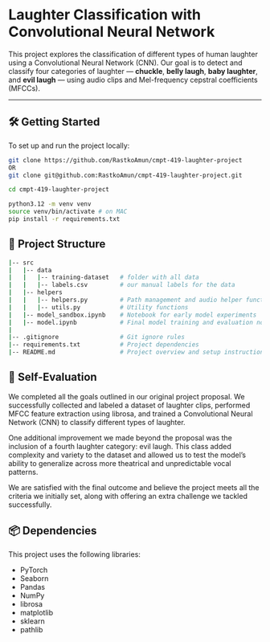 # Laughter Classification with Convolutional Neural Network

This project explores the classification of different types of human laughter using a Convolutional Neural Network (CNN). Our goal is to detect and classify four categories of laughter — **chuckle**, **belly laugh**, **baby laughter**, and **evil laugh** — using audio clips and Mel-frequency cepstral coefficients (MFCCs).

---

## 🛠️ Getting Started

To set up and run the project locally:

```bash
git clone https://github.com/RastkoAmun/cmpt-419-laughter-project
OR
git clone git@github.com:RastkoAmun/cmpt-419-laughter-project.git

cd cmpt-419-laughter-project 

python3.12 -m venv venv
source venv/bin/activate # on MAC
pip install -r requirements.txt
```

## 📁 Project Structure

```bash
|-- src
|   |-- data
|   |   |-- training-dataset   # folder with all data
|   |   |-- labels.csv         # our manual labels for the data
|   |-- helpers
|   |   |-- helpers.py         # Path management and audio helper functions
|   |   |-- utils.py           # Utility functions 
|   |-- model_sandbox.ipynb    # Notebook for early model experiments
|   |-- model.ipynb            # Final model training and evaluation notebook
|
|-- .gitignore                 # Git ignore rules
|-- requirements.txt           # Project dependencies
|-- README.md                  # Project overview and setup instructions
```

## 📝 Self-Evaluation

We completed all the goals outlined in our original project proposal. We successfully collected and labeled a dataset of laughter clips, performed MFCC feature extraction using librosa, and trained a Convolutional Neural Network (CNN) to classify different types of laughter.

One additional improvement we made beyond the proposal was the inclusion of a fourth laughter category: evil laugh. This class added complexity and variety to the dataset and allowed us to test the model’s ability to generalize across more theatrical and unpredictable vocal patterns.

We are satisfied with the final outcome and believe the project meets all the criteria we initially set, along with offering an extra challenge we tackled successfully. 


## 📦 Dependencies

This project uses the following libraries:
- PyTorch
- Seaborn
- Pandas
- NumPy
- librosa
- matplotlib
- sklearn
- pathlib